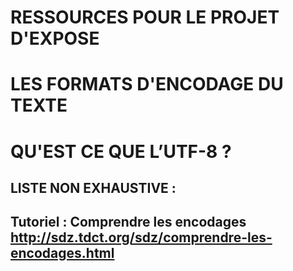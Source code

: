 # RESSOURCES POUR LE PROJET D'EXPOSE 
# LES FORMATS D'ENCODAGE DU TEXTE 
# QU'EST CE QUE L’UTF-8 ?

## LISTE NON EXHAUSTIVE :

## Tutoriel : Comprendre les encodages http://sdz.tdct.org/sdz/comprendre-les-encodages.html

